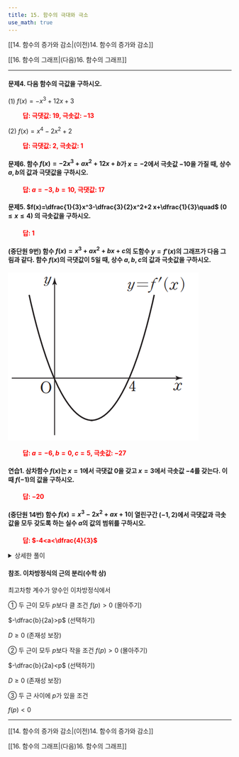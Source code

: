 ```yaml
---
title: 15. 함수의 극대와 극소
use_math: true
---
```

[[14. 함수의 증가와 감소|(이전)14. 함수의 증가와 감소]]

[[16. 함수의 그래프|(다음)16. 함수의 그래프]]

***
#### 문제4. 다음 함수의 극값을 구하시오.

(1) $f(x)=-x^3+12x+3$

**<span style="color: red;">$\qquad$답: 극댓값: $19$, 극솟값: $-13$</span>**

(2) $f(x)=x^4-2x^2+2$

**<span style="color: red;">$\qquad$답: 극댓값: $2$, 극솟값: $1$</span>**


#### 문제6. 함수 $f(x)=-2x^3+ax^2+12x+b$가 $x=-2$에서 극솟값 $-10$을 가질 때, 상수 $a, b$의 값과 극댓값을 구하시오.

**<span style="color: red;">$\qquad$답: $a=-3, b=10$, 극댓값: $17$</span>**


#### 문제5. $f(x)=\dfrac{1}{3}x^3-\dfrac{3}{2}x^2+2 x+\dfrac{1}{3}\quad$ $(0\le x\le4)$ 의 극솟값을 구하시오.

**<span style="color: red;">$\qquad$답: $1$</span>**

#### (중단원 9번) 함수 $f(x)=x^3+ax^2+bx+c$의 도함수 $y=f'(x)$의 그래프가 다음 그림과 같다. 함수 $f(x)$의 극댓값이 5일 때, 상수 $a, b, c$의 값과 극솟값을 구하시오.

<img src="/assets/two cs/중단원1.png"/>

**<span style="color: red;">$\qquad$답: $a=-6, b=0, c=5$, 극솟값: $-27$</span>**

#### 연습1. 삼차함수 $f(x)$는 $x=1$에서 극댓값 $0$을 갖고 $x=3$에서 극솟값 $-4$를 갖는다. 이때 $f(-1)$의 값을 구하시오. 

**<span style="color: red;">$\qquad$답: $-20$</span>**

#### (중단원 14번) 함수 $f(x)=x^3-2x^2+ax+1$이 열린구간 $(-1, 2)$에서 극댓값과 극솟값을 모두 갖도록 하는 실수 $a$의 값의 범위를 구하시오. 

**<span style="color: red;">$\qquad$답: $-4<a<\dfrac{4}{3}$</span>**

<details>
    <summary>상세한 풀이</summary>
    <p><img src="/assets/two cs/상세풀이62.jpg"/></p>
</details> 

#### 참조. 이차방정식의 근의 분리(수학 상)
최고차항 계수가 양수인 이차방정식에서

① 두 근이 모두 $p$보다 클 조건
$f(p)>0$ (몰아주기)

$-\dfrac{b}{2a}>p$ (선택하기)

$D\ge0$ (존재성 보장)

② 두 근이 모두 $p$보다 작을 조건
$f(p)>0$ (몰아주기)

$-\dfrac{b}{2a}<p$ (선택하기)

$D\ge0$ (존재성 보장)

③ 두 근 사이에 $p$가 있을 조건

$f(p)<0$


***

[[14. 함수의 증가와 감소|(이전)14. 함수의 증가와 감소]]

[[16. 함수의 그래프|(다음)16. 함수의 그래프]]